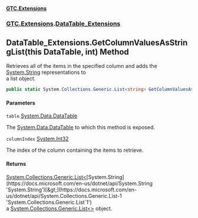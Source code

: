 #### [GTC.Extensions](GTC.Extensions.md 'GTC.Extensions')
### [GTC.Extensions](GTC.Extensions.md#GTC.Extensions 'GTC.Extensions').[DataTable_Extensions](GTC.Extensions.md#GTC.Extensions.DataTable_Extensions 'GTC.Extensions.DataTable_Extensions')

## DataTable_Extensions.GetColumnValuesAsStringList(this DataTable, int) Method

Retrieves all of the items in the specified column and adds the [System.String](https://docs.microsoft.com/en-us/dotnet/api/System.String 'System.String') representations to  
a list object.

```csharp
public static System.Collections.Generic.List<string> GetColumnValuesAsStringList(this System.Data.DataTable table, int columnIndex);
```
#### Parameters

<a name='GTC.Extensions.DataTable_Extensions.GetColumnValuesAsStringList(thisSystem.Data.DataTable,int).table'></a>

`table` [System.Data.DataTable](https://docs.microsoft.com/en-us/dotnet/api/System.Data.DataTable 'System.Data.DataTable')

The [System.Data.DataTable](https://docs.microsoft.com/en-us/dotnet/api/System.Data.DataTable 'System.Data.DataTable') to which this method is exposed.

<a name='GTC.Extensions.DataTable_Extensions.GetColumnValuesAsStringList(thisSystem.Data.DataTable,int).columnIndex'></a>

`columnIndex` [System.Int32](https://docs.microsoft.com/en-us/dotnet/api/System.Int32 'System.Int32')

The index of the column containing the items to retrieve.

#### Returns
[System.Collections.Generic.List&lt;](https://docs.microsoft.com/en-us/dotnet/api/System.Collections.Generic.List-1 'System.Collections.Generic.List`1')[System.String](https://docs.microsoft.com/en-us/dotnet/api/System.String 'System.String')[&gt;](https://docs.microsoft.com/en-us/dotnet/api/System.Collections.Generic.List-1 'System.Collections.Generic.List`1')  
a [System.Collections.Generic.List&lt;&gt;](https://docs.microsoft.com/en-us/dotnet/api/System.Collections.Generic.List-1 'System.Collections.Generic.List`1') object.